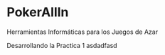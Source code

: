# PokerAllIn
Herramientas Informáticas para los Juegos de Azar

Desarrollando la Practica 1 asdadfasd